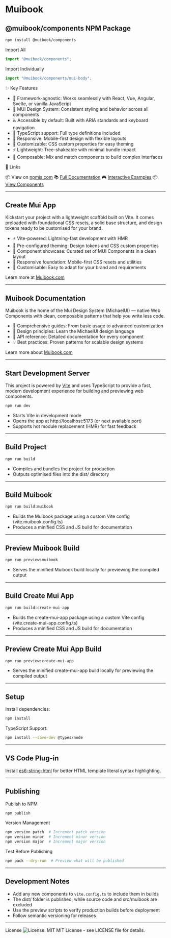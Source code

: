 # Muibook

## @muibook/components NPM Package

```bash
npm install @muibook/components
```

Import All

```javascript
import "@muibook/components";
```

Import Individually

```javascript
import "@muibook/components/mui-body";
```

✨ Key Features

- 🔌 Framework-agnostic: Works seamlessly with React, Vue, Angular, Svelte, or vanilla JavaScript
- 🎨 MUI Design System: Consistent styling and behavior across all components
- ♿ Accessible by default: Built with ARIA standards and keyboard navigation
- 🎯 TypeScript support: Full type definitions included
- 📱 Responsive: Mobile-first design with flexible layouts
- 🎨 Customizable: CSS custom properties for easy theming
- ⚡ Lightweight: Tree-shakeable with minimal bundle impact
- 🧱 Composable: Mix and match components to build complex interfaces

🔗 Links

📦 View on [npmjs.com](https://www.npmjs.com/package/@muibook/components?activeTab=readme)
📚 [Full Documentation](https://muibook.com)
🎮 [Interactive Examples](https://muibook.com)
📦 [View Components](https://muibook.com)

---

## Create Mui App

Kickstart your project with a lightweight scaffold built on Vite. It comes preloaded with foundational CSS resets, a solid base structure, and design tokens ready to be customised for your brand.

- ⚡ Vite-powered: Lightning-fast development with HMR
- 🎨 Pre-configured theming: Design tokens and CSS custom properties
- 🧱 Component showcase: Curated set of MUI Components in a clean layout
- 📱 Responsive foundation: Mobile-first CSS resets and utilities
- 🔧 Customisable: Easy to adapt for your brand and requirements

Learn more at [Muibook.com](https://muibook.com/#/create-mui-app)

---

## Muibook Documentation

Muibook is the home of the Mui Design System (MichaelUI) — native Web Components with clean, composable patterns that help you write less code.

- 📖 Comprehensive guides: From basic usage to advanced customization
- 🎨 Design principles: Learn the MichaelUI design language
- 🔧 API reference: Detailed documentation for every component
- 💡 Best practices: Proven patterns for scalable design systems

Learn more about [Muibook.com](https://muibook.com)

---

## Start Development Server

This project is powered by [Vite](https://vitejs.dev/) and uses TypeScript to provide a fast, modern development experience for building and previewing web components.

```bash
npm run dev
```

- Starts Vite in development mode
- Opens the app at http://localhost:5173 (or next available port)
- Supports hot module replacement (HMR) for fast feedback

---

## Build Project

```bash
npm run build
```

- Compiles and bundles the project for production
- Outputs optimised files into the dist/ directory

---

## Build Muibook

```bash
npm run build:muibook
```

- Builds the Muibook package using a custom Vite config (vite.muibook.config.ts)
- Produces a minified CSS and JS build for documentation

---

## Preview Muibook Build

```bash
npm run preview:muibook
```

- Serves the minified Muibook build locally for previewing the compiled output

---

## Build Create Mui App

```bash
npm run build:create-mui-app
```

- Builds the create-mui-app package using a custom Vite config (vite.create-mui-app.config.ts)
- Produces a minified CSS and JS build for documentation

---

## Preview Create Mui App Build

```bash
npm run preview:create-mui-app
```

- Serves the minified create-mui-app build locally for previewing the compiled output

---

## Setup

Install dependencies:

```bash
npm install
```

TypeScript Support:

```bash
npm install --save-dev @types/node
```

---

## VS Code Plug-in

Install [es6-string-html](https://marketplace.visualstudio.com/items?itemName=Tobermory.es6-string-html) for better HTML template literal syntax highlighting.

---

## Publishing

Publish to NPM

```bash
npm publish
```

Version Management

```bash
npm version patch  # Increment patch version
npm version minor  # Increment minor version
npm version major  # Increment major version
```

Test Before Publishing

```bash
npm pack --dry-run  # Preview what will be published
```

---

## Development Notes

- Add any new components to `vite.config.ts` to include them in builds
- The dist/ folder is published, while source code and src/muibook are excluded
- Use the preview scripts to verify production builds before deployment
- Follow semantic versioning for releases

---

License
![License: MIT](https://img.shields.io/badge/License-MIT-yellow.svg)
MIT License - see LICENSE file for details.
